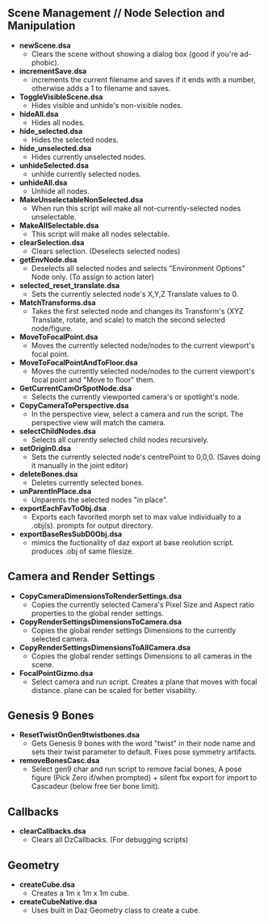 ## Scene Management // Node Selection and Manipulation
* **newScene.dsa**
  - Clears the scene without showing a dialog box (good if you're ad-phobic).
* **incrementSave.dsa**
  - increments the current filename and saves if it ends with a number, otherwise adds a 1 to filename and saves.
* **ToggleVisibleScene.dsa**
  - Hides visible and unhide's non-visible nodes.
* **hideAll.dsa**
  - Hides all nodes.
* **hide_selected.dsa**
  - Hides the selected nodes.
* **hide_unselected.dsa**
  - Hides currently unselected nodes.
* **unhideSelected.dsa**
  - unhide currently selected nodes.
* **unhideAll.dsa**
  - Unhide all nodes.
* **MakeUnselectableNonSelected.dsa**
  - When run this script will make all not-currently-selected nodes unselectable.
* **MakeAllSelectable.dsa** 
  - This script will make all nodes selectable.
* **clearSelection.dsa**
  - Clears selection. (Deselects selected nodes)
* **getEnvNode.dsa**
  - Deselects all selected nodes and selects "Environment Options" Node only. (To assign to action later)
* **selected_reset_translate.dsa**
  - Sets the currently selected node's X,Y,Z Translate values to 0.
* **MatchTransforms.dsa**
  - Takes the first selected node and changes its Transform's (XYZ Translate, rotate, and scale) to match the second selected node/figure.
* **MoveToFocalPoint.dsa**
  - Moves the currently selected node/nodes to the current viewport's focal point.
* **MoveToFocalPointAndToFloor.dsa**
  - Moves the currently selected node/nodes to the current viewport's focal point and "Move to floor" them.
* **GetCurrentCamOrSpotNode.dsa**
  - Selects the currently viewported camera's or spotlight's node.
* **CopyCameraToPerspective.dsa**
  - In the perspective view, select a camera and run the script. The perspective view will match the camera.
* **selectChildNodes.dsa**
  - Selects all currently selected child nodes recursively.
* **setOrigin0.dsa**
  - Sets the currently selected node's centrePoint to 0,0,0. (Saves doing it manually in the joint editor)
* **deleteBones.dsa**
  - Deletes currently selected bones.
* **unParentInPlace.dsa**
  - Unparents the selected nodes "in place".
* **exportEachFavToObj.dsa**
  - Exports each favorited morph set to max value individually to a .obj(s). prompts for output directory.
* **exportBaseResSubD0Obj.dsa**
  - mimics the fuctionality of daz export at base reolution script. produces .obj of same filesize.

## Camera and Render Settings
* **CopyCameraDimensionsToRenderSettings.dsa**
  - Copies the currently selected Camera's Pixel Size and Aspect ratio properties to the global render settings.
* **CopyRenderSettingsDimensionsToCamera.dsa**
  - Copies the global render settings Dimensions to the currently selected camera.
* **CopyRenderSettingsDimensionsToAllCamera.dsa**
  - Copies the global render settings Dimensions to all cameras in the scene.
* **FocalPointGizmo.dsa**
  - Select camera and run script. Creates a plane that moves with focal distance. plane can be scaled for better visability.

## Genesis 9 Bones
* **ResetTwistOnGen9twistbones.dsa**
  - Gets Genesis 9 bones with the word "twist" in their node name and sets their twist parameter to default. Fixes pose symmetry artifacts.
* **removeBonesCasc.dsa**
  - Select gen9 char and run script to remove facial bones, A pose figure (Pick Zero if/when prompted) + silent fbx export for import to Cascadeur (below free tier bone limit).

## Callbacks
* **clearCallbacks.dsa**
  - Clears all DzCallbacks. (For debugging scripts)

## Geometry
* **createCube.dsa**  
  - Creates a 1m x 1m x 1m cube.
* **createCubeNative.dsa**
  - Uses built in Daz Geometry class to create a cube.
